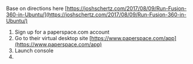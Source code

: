 Base on directions here [https://joshschertz.com/2017/08/09/Run-Fusion-360-in-Ubuntu/](https://joshschertz.com/2017/08/09/Run-Fusion-360-in-Ubuntu/)

1. Sign up for a paperspace.com account
2. Go to their virtual desktop site
[https://www.paperspace.com/app](https://www.paperspace.com/app)
3. Launch console
4. 
<!--stackedit_data:
eyJoaXN0b3J5IjpbLTE5MzA2NjE5NDFdfQ==
-->